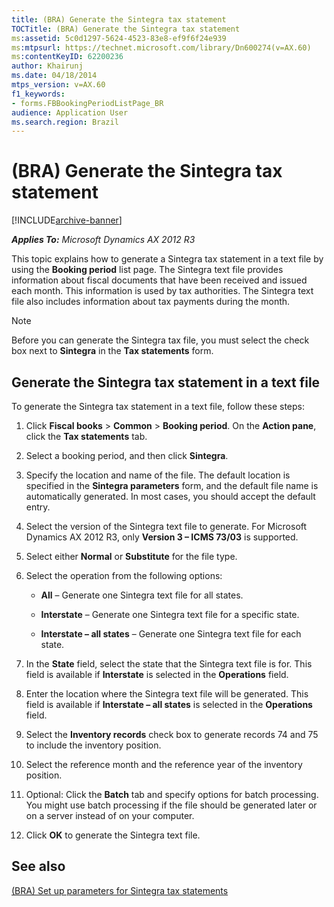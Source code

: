 ```yaml
---
title: (BRA) Generate the Sintegra tax statement
TOCTitle: (BRA) Generate the Sintegra tax statement
ms:assetid: 5c0d1297-5624-4523-83e8-ef9f6f24e939
ms:mtpsurl: https://technet.microsoft.com/library/Dn600274(v=AX.60)
ms:contentKeyID: 62200236
author: Khairunj
ms.date: 04/18/2014
mtps_version: v=AX.60
f1_keywords:
- forms.FBBookingPeriodListPage_BR
audience: Application User
ms.search.region: Brazil
---
```


# (BRA) Generate the Sintegra tax statement 


[!INCLUDE[archive-banner](includes/archive-banner.md)]


_**Applies To:** Microsoft Dynamics AX 2012 R3_

This topic explains how to generate a Sintegra tax statement in a text file by using the **Booking period** list page. The Sintegra text file provides information about fiscal documents that have been received and issued each month. This information is used by tax authorities. The Sintegra text file also includes information about tax payments during the month.


> [!NOTE]
> <P>Before you can generate the Sintegra tax file, you must select the check box next to <STRONG>Sintegra</STRONG> in the <STRONG>Tax statements</STRONG> form.</P>



## Generate the Sintegra tax statement in a text file

To generate the Sintegra tax statement in a text file, follow these steps:

1.  Click **Fiscal books** \> **Common** \> **Booking period**. On the **Action pane**, click the **Tax statements** tab.

2.  Select a booking period, and then click **Sintegra**.

3.  Specify the location and name of the file. The default location is specified in the **Sintegra parameters** form, and the default file name is automatically generated. In most cases, you should accept the default entry.

4.  Select the version of the Sintegra text file to generate. For Microsoft Dynamics AX 2012 R3, only **Version 3 – ICMS 73/03** is supported.

5.  Select either **Normal** or **Substitute** for the file type.

6.  Select the operation from the following options:
    
      - **All** – Generate one Sintegra text file for all states.
    
      - **Interstate** – Generate one Sintegra text file for a specific state.
    
      - **Interstate – all states** – Generate one Sintegra text file for each state.

7.  In the **State** field, select the state that the Sintegra text file is for. This field is available if **Interstate** is selected in the **Operations** field.

8.  Enter the location where the Sintegra text file will be generated. This field is available if **Interstate – all states** is selected in the **Operations** field.

9.  Select the **Inventory records** check box to generate records 74 and 75 to include the inventory position.

10. Select the reference month and the reference year of the inventory position.

11. Optional: Click the **Batch** tab and specify options for batch processing. You might use batch processing if the file should be generated later or on a server instead of on your computer.

12. Click **OK** to generate the Sintegra text file.

## See also

[(BRA) Set up parameters for Sintegra tax statements](bra-set-up-parameters-for-sintegra-tax-statements.md)

  


